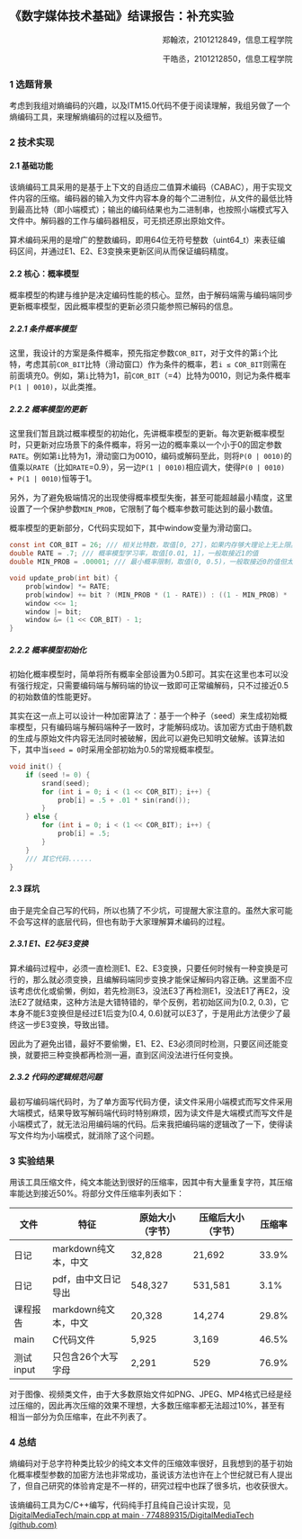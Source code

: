 ## 《数字媒体技术基础》结课报告：补充实验

<p align=right>郑翰浓，2101212849，信息工程学院</p>

<p align=right>干皓丞，2101212850，信息工程学院</p>

### 1 选题背景

考虑到我组对熵编码的兴趣，以及ITM15.0代码不便于阅读理解，我组另做了一个熵编码工具，来理解熵编码的过程以及细节。

### 2 技术实现

#### 2.1 基础功能

该熵编码工具采用的是基于上下文的自适应二值算术编码（CABAC），用于实现文件内容的压缩。编码器的输入为文件内容本身的每个二进制位，从文件的最低比特到最高比特（即小端模式）；输出的编码结果也为二进制串，也按照小端模式写入文件中。解码器的工作与编码器相反，可无损还原出原始文件。

算术编码采用的是增广的整数编码，即用64位无符号整数（uint64_t）来表征编码区间，并通过E1、E2、E3变换来更新区间从而保证编码精度。

#### 2.2 核心：概率模型

概率模型的构建与维护是决定编码性能的核心。显然，由于解码端需与编码端同步更新概率模型，因此概率模型的更新必须只能参照已解码的信息。

##### 2.2.1 条件概率模型

这里，我设计的方案是条件概率，预先指定参数`COR_BIT`，对于文件的第`i`个比特，考虑其前`COR_BIT`比特（滑动窗口）作为条件的概率，若`i ≤ COR_BIT`则需在前面填充0。例如，第`i`比特为1，前`COR_BIT`（=4）比特为0010，则记为条件概率`P(1 | 0010)`，以此类推。

##### 2.2.2 概率模型的更新

这里我们暂且跳过概率模型的初始化，先讲概率模型的更新。每次更新概率模型时，只更新对应场景下的条件概率，将另一边的概率乘以一个小于0的固定参数`RATE`。例如第`i`比特为1，滑动窗口为0010，编码或解码至此，则将`P(0 | 0010)`的值乘以`RATE`（比如`RATE`=0.9），另一边`P(1 | 0010)`相应调大，使得`P(0 | 0010) + P(1 | 0010)`恒等于1。

另外，为了避免极端情况的出现使得概率模型失衡，甚至可能超越最小精度，这里设置了一个保护参数`MIN_PROB`，它限制了每个概率参数可能达到的最小数值。

概率模型的更新部分，C代码实现如下，其中window变量为滑动窗口。

```C
const int COR_BIT = 26; /// 相关比特数，取值[0, 27]，如果内存够大理论上无上限。该数值并非越大越好，看数据的关联性
double RATE = .7; /// 概率模型学习率，取值[0.01, 1]，一般取接近1的值
double MIN_PROB = .00001; /// 最小概率限制，取值(0, 0.5)，一般取接近0的值但太小时会有精度问题，大文件会出问题

void update_prob(int bit) {
    prob[window] *= RATE;
    prob[window] += bit ? (MIN_PROB * (1 - RATE)) : ((1 - MIN_PROB) * (1 - RATE));
    window <<= 1;
    window |= bit;
    window &= (1 << COR_BIT) - 1;
}
```

##### 2.2.2 概率模型初始化

初始化概率模型时，简单将所有概率全部设置为0.5即可。其实在这里也本可以没有强行规定，只需要编码端与解码端的协议一致即可正常编解码，只不过接近0.5的初始数值的性能更好。

其实在这一点上可以设计一种加密算法了：基于一个种子（seed）来生成初始概率模型，只有编码端与解码端种子一致时，才能解码成功。该加密方式由于随机数的生成与原始文件内容无法同时被破解，因此可以避免已知明文破解。该算法如下，其中当`seed = 0`时采用全部初始为0.5的常规概率模型。

```C
void init() {
    if (seed != 0) {
        srand(seed);
        for (int i = 0; i < (1 << COR_BIT); i++) {
            prob[i] = .5 + .01 * sin(rand());
        }
    } else {
        for (int i = 0; i < (1 << COR_BIT); i++) {
            prob[i] = .5;
        }
    }
    /// 其它代码......
}
```

#### 2.3 踩坑

由于是完全自己写的代码，所以也猜了不少坑，可提醒大家注意的。虽然大家可能不会写这样的底层代码，但也有助于大家理解算术编码的过程。

##### 2.3.1 E1、E2与E3变换

算术编码过程中，必须一直检测E1、E2、E3变换，只要任何时候有一种变换是可行的，那么就必须变换，且编解码端同步变换才能保证解码内容正确。这里面不应该考虑优化或偷懒，例如，若先检测E3，没法E3了再检测E1，没法E1了再E2，没法E2了就结束，这种方法是大错特错的，举个反例，若初始区间为[0.2, 0.3)，它本身不能E3变换但是经过E1后变为[0.4, 0.6)就可以E3了，于是用此方法便少了最终这一步E3变换，导致出错。

因此为了避免出错，最好不要偷懒，E1、E2、E3必须同时检测，只要区间还能变换，就要把三种变换都再检测一遍，直到区间没法进行任何变换。

##### 2.3.2 代码的逻辑规范问题

最初写编码端代码时，为了单方面写代码方便，读文件采用小端模式而写文件采用大端模式，结果导致写解码端代码时特别麻烦，因为读文件是大端模式而写文件是小端模式了，就无法沿用编码端的代码。后来我把编码端的逻辑改了一下，使得读写文件均为小端模式，就消除了这个问题。

### 3 实验结果

用该工具压缩文件，纯文本能达到很好的压缩率，因其中有大量重复字符，其压缩率能达到接近50%。将部分文件压缩率列表如下：

| 文件      | 特征                 | 原始大小（字节） | 压缩后大小（字节） | 压缩率 |
| --------- | -------------------- | ---------------- | ------------------ | ------ |
| 日记      | markdown纯文本，中文 | 32,828           | 21,692             | 33.9%  |
| 日记      | pdf，由中文日记导出  | 548,327          | 531,581            | 3.1%   |
| 课程报告  | markdown纯文本，中文 | 20,328           | 14,274             | 29.8%  |
| main      | C代码文件            | 5,925            | 3,169              | 46.5%  |
| 测试input | 只包含26个大写字母   | 2,291            | 529                | 76.9%  |

对于图像、视频类文件，由于大多数原始文件如PNG、JPEG、MP4格式已经是经过压缩的，因此再次压缩的效果不理想，大多数压缩率都无法超过10%，甚至有相当一部分为负压缩率，在此不列表了。

### 4 总结

熵编码对于总字符种类比较少的纯文本文件的压缩效率很好，且我想到的基于初始化概率模型参数的加密方法也非常成功，虽说该方法也许在上个世纪就已有人提出了，但自己研究的体验肯定是不一样的，研究过程中也踩了很多坑，也收获很大。

该熵编码工具为C/C++编写，代码纯手打且纯自己设计实现，见[DigitalMediaTech/main.cpp at main · 774889315/DigitalMediaTech (github.com)](https://github.com/774889315/DigitalMediaTech/blob/main/main.cpp)